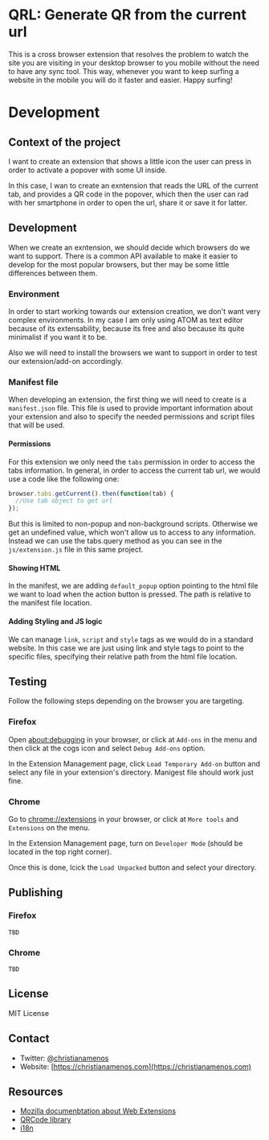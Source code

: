 # QRL: Generate QR from the current url

This is a cross browser extension that resolves the problem to watch the site
you are visiting in your desktop browser to you mobile without the need to have
any sync tool. This way, whenever you want to keep surfing a website in the
mobile you will do it faster and easier. Happy surfing!

# Development

## Context of the project
I want to create an extension that shows a little icon the user can press in
order to activate a popover with some UI inside.

In this case, I wan to create an exntension that reads the URL of the current
tab, and provides a QR code in the popover, which then the user can rad with
her smartphone in order to open the url, share it or save it for latter.


## Development
When we create an exntension, we should decide which browsers do we want to
support. There is a common API available to make it easier to develop for the
most popular browsers, but ther may be some little differences between them.

### Environment
In order to start working towards our extension creation, we don't want very
complex environments. In my case I am only using ATOM as text editor because of
its extensability, because its free and also because its quite minimalist if you
want it to be.

Also we will need to install the browsers we want to support in order to test
our extension/add-on accordingly.

### Manifest file
When developing an extension, the first thing we will need to create is a
`manifest.json` file. This file is used to provide important information about
your extension and also to specify the needed permissions and script files that
will be used.

#### Permissions
For this extension we only need the `tabs` permission in order to access the
tabs information. In general, in order to access the current tab url, we would
use a code like the following one:

```js
browser.tabs.getCurrent().then(function(tab) {
  //Use tab object to get url
});
```

But this is limited to non-popup and non-background scripts. Otherwise we get an
undefined value, which won't allow us to access to any information. Instead we
can use the tabs.query method as you can see in the `js/extension.js` file in
this same project.

#### Showing HTML
In the manifest, we are adding `default_popup` option pointing to the html file
we want to load when the action button is pressed. The path is relative to the
manifest file location.

#### Adding Styling and JS logic
We can manage `link`, `script` and `style` tags as we would do in a standard
website. In this case we are just using link and style tags to point to the
specific files, specifying their relative path from the html file location.

## Testing
Follow the following steps depending on the browser you are targeting.

### Firefox
Open [about:debugging](about:debugging) in your browser, or click at `Add-ons`
in the menu and then click at the cogs icon and select `Debug Add-ons` option.

In the Extension Management page, click `Load Temporary Add-on` button and
select any file in your extension's directory. Manigest file should work just
fine.

### Chrome
Go to [chrome://extensions](chrome://extensions) in your browser, or click at
`More tools` and `Extensions` on the menu.

In the Extension Management page, turn on `Developer Mode` (should be located in
  the top right corner).

Once this is done, lcick the `Load Unpacked` button and select your directory.


## Publishing

### Firefox
`TBD`

### Chrome
`TBD`

## License
MIT License

## Contact
* Twitter: [@christianamenos](https://twitter.com/christianamenos)
* Website: [https://christianamenos.com](https://christianamenos.com)

## Resources
* [Mozilla documenbtation about Web Extensions](https://developer.mozilla.org/en-US/docs/Mozilla/Add-ons/WebExtensions)
* [QRCode library](https://github.com/davidshimjs/qrcodejs)
* [i18n](https://developer.mozilla.org/en-US/docs/Mozilla/Add-ons/WebExtensions/Internationalization)
